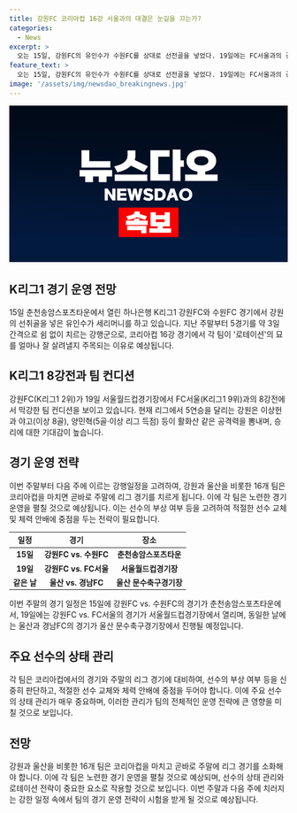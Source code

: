 ```yaml
---
title: 강원FC 코리아컵 16강 서울과의 대결은 눈길을 끄는가?
categories:
  - News
excerpt: >
  오는 15일, 강원FC의 유인수가 수원FC를 상대로 선전골을 넣었다. 19일에는 FC서울과의 경기가 예정되어 있으며, 강원FC는 5연승을 거두며 현재 K리그1 2위에 올라있다. 이에 대한 기대감도 높은 상태이며, 최근의 강력한 공격력과 서울의 불안한 수비진을 공략할 것으로 예상된다. 또한, 울산 또한 치열한 선두다툼을 벌이고 있으며, 주말에는 리그 경기에 영향을 미칠 만한 선수의 상태 등을 고려한 노련한 경기 운영이 예상된다. 16강에서 로테이션의 활용이 주목되는 만큼, 강원과 울산을 비롯한 16개 팀의 경기가 흥미로울 것으로 예상된다.
feature_text: >
  오는 15일, 강원FC의 유인수가 수원FC를 상대로 선전골을 넣었다. 19일에는 FC서울과의 경기가 예정되어 있으며, 강원FC는 5연승을 거두며 현재 K리그1 2위에 올라있다. 이에 대한 기대감도 높은 상태이며, 최근의 강력한 공격력과 서울의 불안한 수비진을 공략할 것으로 예상된다. 또한, 울산 또한 치열한 선두다툼을 벌이고 있으며, 주말에는 리그 경기에 영향을 미칠 만한 선수의 상태 등을 고려한 노련한 경기 운영이 예상된다. 16강에서 로테이션의 활용이 주목되는 만큼, 강원과 울산을 비롯한 16개 팀의 경기가 흥미로울 것으로 예상된다.
image: '/assets/img/newsdao_breakingnews.jpg'
---
```


<p><img src="/assets/img/newsdao_breakingnews.jpg" alt="firstkoreanews 속보" /></p>

<h2 data-ke-size="size26">K리그1 경기 운영 전망</h2>

<p data-ke-size="size16">15일 춘천송암스포츠타운에서 열린 하나은행 K리그1 강원FC와 수원FC 경기에서 강원의 선취골을 넣은 유인수가 세리머니를 하고 있습니다. 지난 주말부터 5경기를 약 3일 간격으로 쉼 없이 치르는 강행군으로, 코리아컵 16강 경기에서 각 팀이 '로테이션'의 묘를 얼마나 잘 살려낼지 주목되는 이유로 예상됩니다.</p>

<h2 data-ke-size="size26">K리그1 8강전과 팀 컨디션</h2>

<p data-ke-size="size16">강원FC(K리그1 2위)가 19일 서울월드컵경기장에서 FC서울(K리그1 9위)과의 8강전에서 막강한 팀 컨디션을 보이고 있습니다. 현재 리그에서 5연승을 달리는 강원은 이상헌과 야고(이상 8골), 양민혁(5골·이상 리그 득점) 등이 활화산 같은 공격력을 뽐내며, 승리에 대한 기대감이 높습니다.</p>

<h2 data-ke-size="size26">경기 운영 전략</h2>

<p data-ke-size="size16">이번 주말부터 다음 주에 이르는 강행일정을 고려하여, 강원과 울산을 비롯한 16개 팀은 코리아컵을 마치면 곧바로 주말에 리그 경기를 치르게 됩니다. 이에 각 팀은 노련한 경기 운영을 펼칠 것으로 예상됩니다. 이는 선수의 부상 여부 등을 고려하여 적절한 선수 교체 및 체력 안배에 중점을 두는 전략이 필요합니다.</p>

<table>
    <thead>
        <tr>
            <th style="text-align: center;">일정</th>
            <th style="text-align: center;">경기</th>
            <th style="text-align: center;">장소</th>
        </tr>
    </thead>
    <tbody>
        <tr>
            <td style="text-align: center; height: 17px;"><b>15일</b></td>
            <td style="text-align: center; height: 17px;"><b>강원FC vs. 수원FC</b></td>
            <td style="text-align: center; height: 17px;"><b>춘천송암스포츠타운</b></td>
        </tr>
        <tr>
            <td style="text-align: center; height: 17px;"><b>19일</b></td>
            <td style="text-align: center; height: 17px;"><b>강원FC vs. FC서울</b></td>
            <td style="text-align: center; height: 17px;"><b>서울월드컵경기장</b></td>
        </tr>
        <tr>
            <td style="text-align: center; height: 17px;"><b>같은 날</b></td>
            <td style="text-align: center; height: 17px;"><b>울산 vs. 경남FC</b></td>
            <td style="text-align: center; height: 17px;"><b>울산 문수축구경기장</b></td>
        </tr>
    </tbody>
</table>

<p data-ke-size="size16">이번 주말의 경기 일정은 15일에 강원FC vs. 수원FC의 경기가 춘천송암스포츠타운에서, 19일에는 강원FC vs. FC서울의 경기가 서울월드컵경기장에서 열리며, 동일한 날에는 울산과 경남FC의 경기가 울산 문수축구경기장에서 진행될 예정입니다.</p>

<h2 data-ke-size="size26">주요 선수의 상태 관리</h2>

<p data-ke-size="size16">각 팀은 코리아컵에서의 경기와 주말의 리그 경기에 대비하여, 선수의 부상 여부 등을 신중히 판단하고, 적절한 선수 교체와 체력 안배에 중점을 두어야 합니다. 이에 주요 선수의 상태 관리가 매우 중요하며, 이러한 관리가 팀의 전체적인 운영 전략에 큰 영향을 미칠 것으로 보입니다.</p>

<h2 data-ke-size="size26">전망</h2>

<p data-ke-size="size16">강원과 울산을 비롯한 16개 팀은 코리아컵을 마치고 곧바로 주말에 리그 경기를 소화해야 합니다. 이에 각 팀은 노련한 경기 운영을 펼칠 것으로 예상되며, 선수의 상태 관리와 로테이션 전략이 중요한 요소로 작용할 것으로 보입니다. 이번 주말과 다음 주에 치러지는 강한 일정 속에서 팀의 경기 운영 전략이 시험을 받게 될 것으로 예상됩니다.</p>


